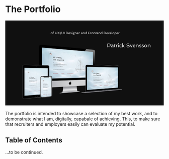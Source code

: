 # The Portfolio

![Heading, and Multi Device Mockup](assets/images/readme-header.jpg)

The portfolio is intended to showcase a selection of my best work, and to demonstrate what I am, digitally, capabale of achieving. This, to make sure that recruiters and employers easily can evaluate my potential.

## Table of Contents

…to be continued.
